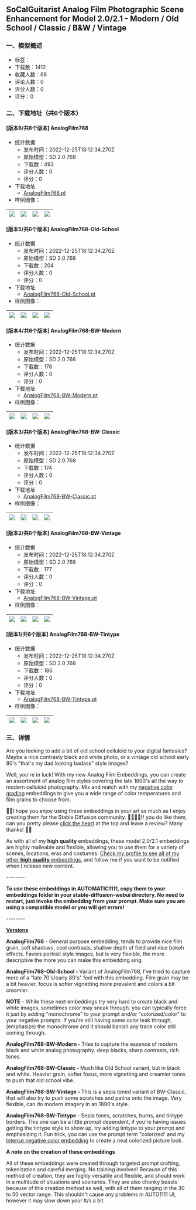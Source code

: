 ## SoCalGuitarist Analog Film Photographic Scene Enhancement for Model 2.0/2.1 - Modern / Old School / Classic / B&W / Vintage
### 一、模型概述

- 标签：
- 下载数：1412
- 收藏人数：68
- 评论人数：0
- 评分人数：0
- 评分：0

### 二、下载地址（共6个版本）

#### [版本6/共6个版本] AnalogFilm768

- 统计数据
  - 发布时间：2022-12-25T18:12:34.270Z
  - 原始模型：SD 2.0 768
  - 下载数：493
  - 评分人数：0
  - 评分：0
- 下载地址
  - [AnalogFilm768.pt](https://civitai.com/api/download/models/2611)
- 样例图像：

| <img src="https://image.civitai.com/xG1nkqKTMzGDvpLrqFT7WA/6c8e4f22-dfb4-4877-450e-9769e67a8500/width=450/18655.jpeg" /> | <img src="https://image.civitai.com/xG1nkqKTMzGDvpLrqFT7WA/b50f2957-62d0-4d2f-7490-c0559c28fd00/width=450/18654.jpeg" /> | <img src="https://image.civitai.com/xG1nkqKTMzGDvpLrqFT7WA/1cd356b2-0b75-42ef-6298-4964e5e13900/width=450/18640.jpeg" /> | <img src="https://image.civitai.com/xG1nkqKTMzGDvpLrqFT7WA/18f93181-361f-473e-93a6-42e9acd09200/width=450/18566.jpeg" /> |
| ---- | ---- | ---- | ---- |

#### [版本5/共6个版本] AnalogFilm768-Old-School

- 统计数据
  - 发布时间：2022-12-25T18:12:34.270Z
  - 原始模型：SD 2.0 768
  - 下载数：204
  - 评分人数：0
  - 评分：0
- 下载地址
  - [AnalogFilm768-Old-School.pt](https://civitai.com/api/download/models/2613)
- 样例图像：

| <img src="https://image.civitai.com/xG1nkqKTMzGDvpLrqFT7WA/6cc25ee5-4856-45f6-2c35-78a1c76cab00/width=450/18670.jpeg" /> | <img src="https://image.civitai.com/xG1nkqKTMzGDvpLrqFT7WA/6c264013-7c77-4817-d5d8-6d162d8e5400/width=450/18669.jpeg" /> | <img src="https://image.civitai.com/xG1nkqKTMzGDvpLrqFT7WA/2a795096-b337-4ec8-f453-296b9cccef00/width=450/18668.jpeg" /> | <img src="https://image.civitai.com/xG1nkqKTMzGDvpLrqFT7WA/7dbb2717-238d-4116-b5cf-87524efd2800/width=450/18608.jpeg" /> |
| ---- | ---- | ---- | ---- |

#### [版本4/共6个版本] AnalogFilm768-BW-Modern

- 统计数据
  - 发布时间：2022-12-25T18:12:34.270Z
  - 原始模型：SD 2.0 768
  - 下载数：178
  - 评分人数：0
  - 评分：0
- 下载地址
  - [AnalogFilm768-BW-Modern.pt](https://civitai.com/api/download/models/2614)
- 样例图像：

| <img src="https://image.civitai.com/xG1nkqKTMzGDvpLrqFT7WA/11f374c3-5878-4966-00be-c771636bfc00/width=450/18613.jpeg" /> | <img src="https://image.civitai.com/xG1nkqKTMzGDvpLrqFT7WA/684c9f83-8c99-4990-e82b-f6e84a227300/width=450/18689.jpeg" /> | <img src="https://image.civitai.com/xG1nkqKTMzGDvpLrqFT7WA/d2db2c60-1bf4-4863-2255-981613b24600/width=450/18688.jpeg" /> | <img src="https://image.civitai.com/xG1nkqKTMzGDvpLrqFT7WA/c0ad5b1d-0ada-456b-049d-8e64d895f600/width=450/18646.jpeg" /> |
| ---- | ---- | ---- | ---- |

#### [版本3/共6个版本] AnalogFilm768-BW-Classic

- 统计数据
  - 发布时间：2022-12-25T18:12:34.270Z
  - 原始模型：SD 2.0 768
  - 下载数：174
  - 评分人数：0
  - 评分：0
- 下载地址
  - [AnalogFilm768-BW-Classic.pt](https://civitai.com/api/download/models/2615)
- 样例图像：

| <img src="https://image.civitai.com/xG1nkqKTMzGDvpLrqFT7WA/ebd8a227-f960-43f9-dfd9-0c0a81cc0400/width=450/18617.jpeg" /> | <img src="https://image.civitai.com/xG1nkqKTMzGDvpLrqFT7WA/97c019ce-61c4-430b-41dd-46bea9fe3200/width=450/18616.jpeg" /> | <img src="https://image.civitai.com/xG1nkqKTMzGDvpLrqFT7WA/a5376c7c-c4f7-4004-95e8-6e831904ab00/width=450/18615.jpeg" /> | <img src="https://image.civitai.com/xG1nkqKTMzGDvpLrqFT7WA/1065f902-43f9-4c11-d89b-224f0019c900/width=450/18614.jpeg" /> |
| ---- | ---- | ---- | ---- |

#### [版本2/共6个版本] AnalogFilm768-BW-Vintage

- 统计数据
  - 发布时间：2022-12-25T18:12:34.270Z
  - 原始模型：SD 2.0 768
  - 下载数：177
  - 评分人数：0
  - 评分：0
- 下载地址
  - [AnalogFilm768-BW-Vintage.pt](https://civitai.com/api/download/models/2616)
- 样例图像：

| <img src="https://image.civitai.com/xG1nkqKTMzGDvpLrqFT7WA/5c6f4520-9c7d-4ba4-e748-de0512f77f00/width=450/18629.jpeg" /> | <img src="https://image.civitai.com/xG1nkqKTMzGDvpLrqFT7WA/b8aa0cb7-912a-412a-29dd-af9f9d9e9e00/width=450/18739.jpeg" /> | <img src="https://image.civitai.com/xG1nkqKTMzGDvpLrqFT7WA/1caca099-f682-4e77-9052-68b1d703c500/width=450/18627.jpeg" /> | <img src="https://image.civitai.com/xG1nkqKTMzGDvpLrqFT7WA/293b4db6-d68f-42ee-1956-f519d1d54e00/width=450/18738.jpeg" /> |
| ---- | ---- | ---- | ---- |

#### [版本1/共6个版本] AnalogFilm768-BW-Tintype

- 统计数据
  - 发布时间：2022-12-25T18:12:34.270Z
  - 原始模型：SD 2.0 768
  - 下载数：186
  - 评分人数：0
  - 评分：0
- 下载地址
  - [AnalogFilm768-BW-Tintype.pt](https://civitai.com/api/download/models/2617)
- 样例图像：

| <img src="https://image.civitai.com/xG1nkqKTMzGDvpLrqFT7WA/87428f75-e88e-48c5-8fa0-2c14d935cf00/width=450/19121.jpeg" /> | <img src="https://image.civitai.com/xG1nkqKTMzGDvpLrqFT7WA/0b9e0bc7-30fa-49eb-4df0-a693111e1600/width=450/19383.jpeg" /> | <img src="https://image.civitai.com/xG1nkqKTMzGDvpLrqFT7WA/82959d6f-bbf1-4343-545f-15691e668000/width=450/19382.jpeg" /> | <img src="https://image.civitai.com/xG1nkqKTMzGDvpLrqFT7WA/fd8625f1-16c1-4815-ff47-62bfa154bd00/width=450/19163.jpeg" /> |
| ---- | ---- | ---- | ---- |


### 三、详情
<p>Are you looking to add a bit of old school celluloid to your digital fantasies? Maybe a nice contrasty black and white photo, or a vintage old school early 80's "that's my dad looking badass" style images?</p><p>Well, you're in luck! With my new Analog Film Embeddings, you can create an assortment of analog film styles covering the late 1800's all the way to modern celluloid photography. Mix and match with my <a target="_blank" rel="ugc" href="https://civitai.com/models/2216/socalguitarist-color-grading-negative-embeddings-for-photorealistic-scene-enhancement-for-model-2021">negative color grading</a><strong> </strong>embeddings to give you a wide range of color temperatures and film grains to choose from.</p><p>💖💖I hope you enjoy using these embeddings in your art as much as I enjoy creating them for the Stable Diffusion community. 🙏🏼🙏🏼If you do like them, can you pretty please <u>click the heart</u> at the top and leave a review? Many thanks! 💖💖</p><p>As with all of my <strong>high quality </strong>embeddings, these model 2.0/2.1 embeddings are highly malleable and flexible, allowing you to use them for a variety of scenes, locations, eras and costumes. <a target="_blank" rel="ugc" href="https://civitai.com/user/SoCalGuitarist">Check my profile to see all of my other <strong>high quality </strong>embeddings</a>, and follow me if you want to be notified when I release new content.</p><p></p><p>--------</p><p><strong>To use these embeddings in AUTOMATIC1111, copy them to your embeddings folder in your stable-diffusion-webui directory. No need to restart, just invoke the embedding from your prompt. Make sure you are using a compatible model or you will get errors!</strong></p><p>--------</p><p></p><p><strong><u>Versions</u></strong></p><p></p><p><strong>AnalogFilm768</strong> - General purpose embedding, tends to provide nice film grain, soft shadows, cool contrasts, shallow depth of field and nice bokeh effects. Favors portrait style images, but is very flexible, the more descriptive the more you can make this embedding sing.</p><p><strong>AnalogFilm768-Old-School - </strong>Variant of AnalogFilm768, I've tried to capture more of a "late 70's/early 80's" feel with this embedding. Film grain may be a bit heavier, focus is softer vignetting more prevalent and colors a bit creamier.</p><p></p><p><strong>NOTE</strong> - While these next embeddings try very hard to create black and white images, sometimes color may sneak through. you can typically force it just by adding "monochrome" to your prompt and/or "colorized/color" to your negative prompts. If you're still having some color leak through, (emphasize) the monochrome and it should banish any trace color still coming through.</p><p></p><p><strong>AnalogFilm768-BW-Modern - </strong>Tries to capture the essence of modern black and white analog photography. deep blacks, sharp contrasts, rich tones.  </p><p><strong>AnalogFilm768-BW-Classic - </strong>Much like Old School variant, but in black and white. Heavier grain, softer focus, more vignetting and creamier tones to push that old school vibe.</p><p><strong>AnalogFilm768-BW-Vintage - </strong>This is a sepia toned variant of BW-Classic, that will also try to push some scratches and patina onto the image. Very flexible, can do modern imagery in an 1890's style.</p><p><strong>AnalogFilm768-BW-Tintype </strong>- Sepia tones, scratches, burns, and tintype borders. This one can be a little prompt dependent, if you're having issues getting the tintype style to show up, try adding tintype to your prompt and emphasizing it.  Fun trick, you can use the prompt term "colorized' and my <a rel="ugc" href="https://civitai.com/models/2216/socalguitarist-color-grading-negative-embeddings-for-photorealistic-scene-enhancement-for-model-2021">Intense negative color embedding</a> to create a neat colorized picture look.</p><p></p><p><strong>A note on the creation of these embeddings</strong></p><p>All of these embeddings were created through targeted prompt crafting, tokenization and careful merging. No training involved! Because of this method of creation, they are highly versatile and flexible, and should work in a multitude of situations and scenarios. They are also chonky beasts because of this creation method as well, with all of them ranging in the 30 to 50 vector range. This shouldn't cause any problems in AUTO1111 UI, however it may slow down your It/s a bit.</p>